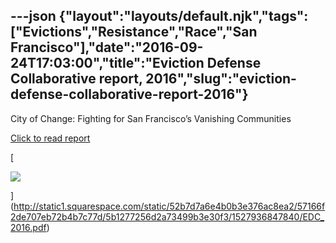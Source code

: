 ---json
{"layout":"layouts/default.njk","tags":["Evictions","Resistance","Race","San Francisco"],"date":"2016-09-24T17:03:00","title":"Eviction Defense Collaborative report, 2016","slug":"eviction-defense-collaborative-report-2016"}
---

City of Change: Fighting for San Francisco’s Vanishing Communities

[Click to read report](http://static1.squarespace.com/static/52b7d7a6e4b0b3e376ac8ea2/57166f2de707eb72b4b7c77d/5b1277256d2a73499b3e30f3/1527936847840/EDC_2016.pdf)

[

![](https://images.squarespace-cdn.com/content/v1/52b7d7a6e4b0b3e376ac8ea2/1514138586303-Z8QI2O9PJ1SN08QNJXVK/ke17ZwdGBToddI8pDm48kDmPLehaDNhVHzTOYUd6S71Zw-zPPgdn4jUwVcJE1ZvWQUxwkmyExglNqGp0IvTJZamWLI2zvYWH8K3-s_4yszcp2ryTI0HqTOaaUohrI8PIqNxhQBzE8UUG7xwh3GYXXOXy8OkLJATii85u1kBjr2k/image-asset.png)

](http://static1.squarespace.com/static/52b7d7a6e4b0b3e376ac8ea2/57166f2de707eb72b4b7c77d/5b1277256d2a73499b3e30f3/1527936847840/EDC_2016.pdf)